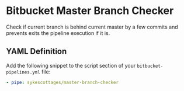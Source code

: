 # Bitbucket Master Branch Checker

Check if current branch is behind current master by a few commits and prevents exits the pipeline execution if it is.

## YAML Definition

Add the following snippet to the script section of your `bitbucket-pipelines.yml` file:

```yaml
- pipe: sykescottages/master-branch-checker
```
